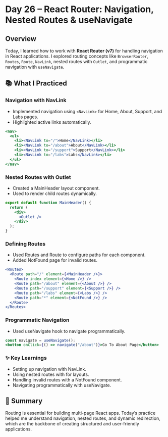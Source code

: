 # Day 26 – React Router: Navigation, Nested Routes & useNavigate

## Overview
Today, I learned how to work with **React Router (v7)** for handling navigation in React applications. I explored routing concepts like `BrowserRouter`, `Routes`, `Route`, `NavLink`, nested routes with `Outlet`, and programmatic navigation with `useNavigate`.

## 📚 What I Practiced

### Navigation with NavLink
- Implemented navigation using `<NavLink>` for Home, About, Support, and Labs pages.
- Highlighted active links automatically.

```jsx
<nav>
  <ul>
    <li><NavLink to="/">Home</NavLink></li>
    <li><NavLink to="/about">About</NavLink></li>
    <li><NavLink to="/support">Support</NavLink></li>
    <li><NavLink to="/labs">Labs</NavLink></li>
  </ul>
</nav>
```

### Nested Routes with Outlet
- Created a MainHeader layout component.
- Used <Outlet /> to render child routes dynamically.

```jsx
export default function MainHeader() {
  return (
    <div>
      <Outlet />
    </div>
  );
}
```

### Defining Routes
- Used Routes and Route to configure paths for each component.
- Added NotFound page for invalid routes.

```jsx
<Routes>
  <Route path="/" element={<MainHeader />}>
    <Route index element={<Home />} />
    <Route path="/about" element={<About />} />
    <Route path="/support" element={<Support />} />
    <Route path="/labs" element={<Labs />} />
    <Route path="*" element={<NotFound />} />
  </Route>
</Routes>
```

### Programmatic Navigation
- Used useNavigate hook to navigate programmatically.

```jsx
const navigate = useNavigate();
<button onClick={() => navigate("/about")}>Go To About Page</button>
```

### ✨ Key Learnings
- Setting up navigation with NavLink.
- Using nested routes with <Outlet /> for layouts.
- Handling invalid routes with a NotFound component.
- Navigating programmatically with useNavigate.

## 🧠 Summary
Routing is essential for building multi-page React apps. Today’s practice helped me understand navigation, nested routes, and dynamic redirection, which are the backbone of creating structured and user-friendly applications.
